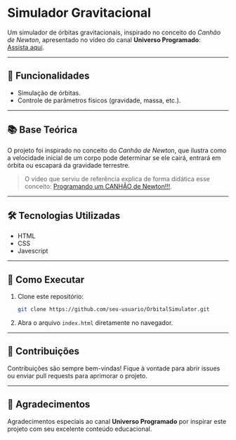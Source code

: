 # Simulador Gravitacional

Um simulador de órbitas gravitacionais, inspirado no conceito do *Canhão de Newton*, apresentado no vídeo do canal **Universo Programado**:  
[Assista aqui](https://www.youtube.com/watch?v=evcnQajrR6E).  

---

## 🚀 **Funcionalidades**  
- Simulação de órbitas.  
- Controle de parâmetros físicos (gravidade, massa, etc.).  

---

## 📚 **Base Teórica**  
O projeto foi inspirado no conceito do *Canhão de Newton*, que ilustra como a velocidade inicial de um corpo pode determinar se ele cairá, entrará em órbita ou escapará da gravidade terrestre.  
> O vídeo que serviu de referência explica de forma didática esse conceito: [Programando um CANHÃO de Newton!!!](https://www.youtube.com/watch?v=evcnQajrR6E).

---

## 🛠️ **Tecnologias Utilizadas**  
- HTML
- CSS
- Javescript
---

## 🔧 **Como Executar**  
1. Clone este repositório:  
   ```bash
   git clone https://github.com/seu-usuario/OrbitalSimulator.git
2. Abra o arquivo `index.html` diretamente no navegador.  

---

## 🤝 **Contribuições**  
Contribuições são sempre bem-vindas! Fique à vontade para abrir issues ou enviar pull requests para aprimorar o projeto.  

---

## 🎥 **Agradecimentos**  
Agradecimentos especiais ao canal **Universo Programado** por inspirar este projeto com seu excelente conteúdo educacional.  


